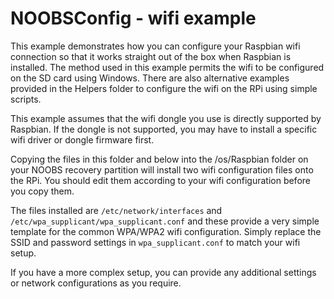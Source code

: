 NOOBSConfig - wifi example
==========================
This example demonstrates how you can configure your Raspbian wifi connection so that it works straight out of the box when Raspbian is installed. The method used in this example permits the wifi to be configured on the SD card using Windows. There are also alternative examples provided in the Helpers folder to configure the wifi on the RPi using simple scripts. 

This example assumes that the wifi dongle you use is directly supported by Raspbian. If the dongle is not supported, you may have to install a specific wifi driver or dongle firmware first.

Copying the files in this folder and below into the /os/Raspbian folder on your NOOBS recovery partition will install two wifi configuration files onto the RPi. You should edit them according to your wifi configuration before you copy them.

The files installed are `/etc/network/interfaces` and `/etc/wpa_supplicant/wpa_supplicant.conf` and these provide a very simple template for the common WPA/WPA2 wifi configuration. Simply replace the SSID and password settings in `wpa_supplicant.conf` to match your wifi setup. 

If you have a more complex setup, you can provide any additional settings or network configurations as you require.


